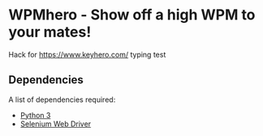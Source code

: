 # WPMhero - Show off a high WPM to your mates!
Hack for https://www.keyhero.com/ typing test

## Dependencies

A list of dependencies required:

- [Python 3](https://www.python.org/download/releases/3.0/) 
- [Selenium Web Driver](https://selenium-python.readthedocs.io/installation.html)